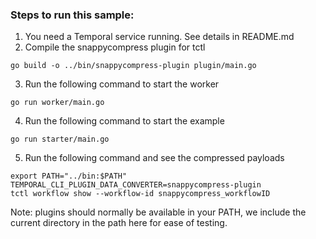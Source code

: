### Steps to run this sample:
1) You need a Temporal service running. See details in README.md
2) Compile the snappycompress plugin for tctl
```
go build -o ../bin/snappycompress-plugin plugin/main.go
```
3) Run the following command to start the worker
```
go run worker/main.go
```
4) Run the following command to start the example
```
go run starter/main.go
```
5) Run the following command and see the compressed payloads
```
export PATH="../bin:$PATH" TEMPORAL_CLI_PLUGIN_DATA_CONVERTER=snappycompress-plugin
tctl workflow show --workflow-id snappycompress_workflowID
```
Note: plugins should normally be available in your PATH, we include the current directory in the path here for ease of testing.
